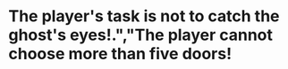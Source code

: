 # The player's task is not to catch the ghost's eyes!.","The player cannot choose more than five doors!
